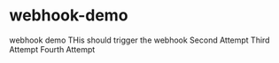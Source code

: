 # webhook-demo
webhook demo
THis should trigger the webhook
Second Attempt
Third Attempt
Fourth Attempt
